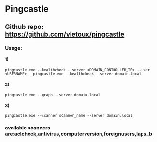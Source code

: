 # Pingcastle

## Github repo: https://github.com/vletoux/pingcastle

### Usage:

#### 1) 

    pingcastle.exe --healthcheck --server <DOMAIN_CONTROLLER_IP> --user <USERNAME> --pingcastle.exe --healthcheck --server domain.local

#### 2) 

    pingcastle.exe --graph --server domain.local

#### 3) 

    pingcastle.exe --scanner scanner_name --server domain.local

### available scanners are:aclcheck,antivirus,computerversion,foreignusers,laps_b

